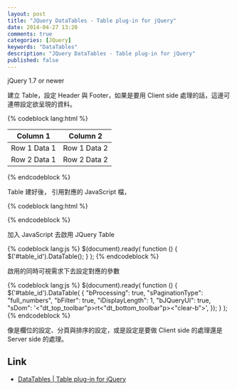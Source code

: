 ```yaml
---
layout: post
title: "JQuery DataTables - Table plug-in for jQuery"
date: 2014-04-27 13:20
comments: true
categories: [JQuery]
keywords: "DataTables"
description: "JQuery DataTables - Table plug-in for jQuery"
published: false
---
```


jQuery 1.7 or newer 

建立 Table，設定 Header 與 Footer，如果是要用 Client side 處理的話，這邊可連帶設定欲呈現的資料。

{% codeblock lang:html %} 
<table id="table_id" class="display">
    <thead>
        <tr>
            <th>Column 1</th>
            <th>Column 2</th>
        </tr>
    </thead>
    <tbody>
        <tr>
            <td>Row 1 Data 1</td>
            <td>Row 1 Data 2</td>
        </tr>
        <tr>
            <td>Row 2 Data 1</td>
            <td>Row 2 Data 2</td>
        </tr>
    </tbody>
</table>
{% endcodeblock %}


Table 建好後， 引用對應的 JavaScript 檔，

{% codeblock lang:html %} 
<!-- DataTables CSS -->
<link rel="stylesheet" type="text/css" href="/DataTables-1.10.0/css/jquery.dataTables.css">
  
<!-- jQuery -->
<script type="text/javascript" charset="utf8" src="/DataTables-1.10.0/js/jquery.js"></script>
  
<!-- DataTables -->
<script type="text/javascript" charset="utf8" src="/DataTables-1.10.0/js/jquery.dataTables.js"></script>
{% endcodeblock %}


加入 JavaScript 去啟用 JQuery Table

{% codeblock lang:js %} 
$(document).ready( function () {
    $('#table_id').DataTable();
} );
{% endcodeblock %}


啟用的同時可視需求下去設定對應的參數

{% codeblock lang:js %} 
$(document).ready( 
    function () 
    {
        $('#table_id').DataTable(
        {
            "bProcessing": true,
            "sPaginationType": "full_numbers",
            "bFilter": true,
            "iDisplayLength": 1,
            "bJQueryUI": true,
            "sDom": '<"dt_top_toolbar"p>rt<"dt_bottom_toolbar"p><"clear-b">',
        });
    }
);
{% endcodeblock %}


像是欄位的設定、分頁與排序的設定，或是設定是要做 Client side 的處理還是 Server side 的處理。

Link
----
* [DataTables | Table plug-in for jQuery](https://datatables.net/)
